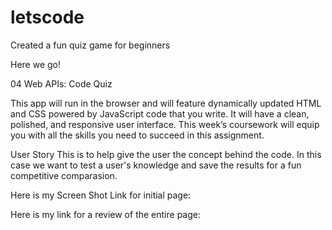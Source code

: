 # letscode
Created a fun quiz game for beginners

Here we go! 

04 Web APIs: Code Quiz

 This app will run in the browser and will feature dynamically updated HTML and CSS powered by JavaScript code that you write. It will have a clean, polished, and responsive user interface.
This week’s coursework will equip you with all the skills you need to succeed in this assignment.

User Story
This is to help give the user the concept behind the code. In this case we want to test a user's knowledge and save the results for a fun competitive comparasion.

Here is my Screen Shot Link for initial page:

Here is my link for a review of the entire page:



